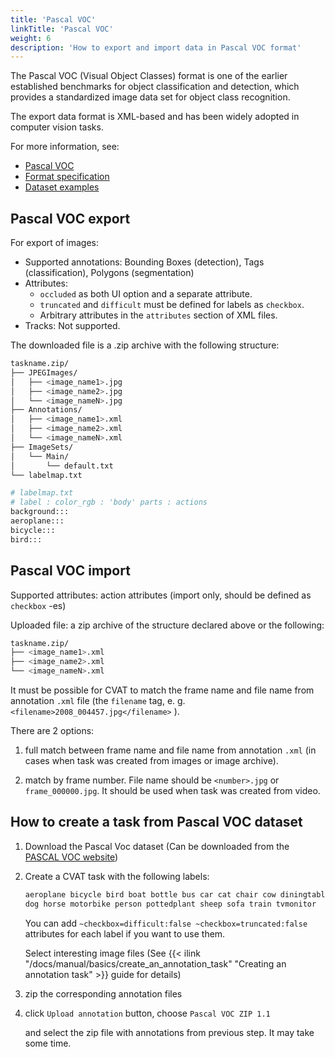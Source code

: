 ```yaml
---
title: 'Pascal VOC'
linkTitle: 'Pascal VOC'
weight: 6
description: 'How to export and import data in Pascal VOC format'
---
```


The Pascal VOC (Visual Object Classes) format
is one of the earlier established benchmarks for object classification and detection,
which provides a standardized image data set for object class recognition.

The export data format is XML-based and has been widely adopted in computer vision tasks.

For more information, see:

- [Pascal VOC](http://host.robots.ox.ac.uk/pascal/VOC/)
- [Format specification](http://host.robots.ox.ac.uk/pascal/VOC/voc2012/devkit_doc.pdf)
- [Dataset examples](https://github.com/cvat-ai/datumaro/tree/v0.3/tests/assets/voc_dataset)

## Pascal VOC export

For export of images:

- Supported annotations: Bounding Boxes (detection),
  Tags (classification), Polygons (segmentation)
- Attributes:
  - `occluded` as both UI option and a separate attribute.
  - `truncated` and `difficult` must be defined for labels as `checkbox`.
  - Arbitrary attributes in the `attributes` section of XML files.
- Tracks: Not supported.

The downloaded file is a .zip archive with the following structure:

```bash
taskname.zip/
├── JPEGImages/
│   ├── <image_name1>.jpg
│   ├── <image_name2>.jpg
│   └── <image_nameN>.jpg
├── Annotations/
│   ├── <image_name1>.xml
│   ├── <image_name2>.xml
│   └── <image_nameN>.xml
├── ImageSets/
│   └── Main/
│       └── default.txt
└── labelmap.txt

# labelmap.txt
# label : color_rgb : 'body' parts : actions
background:::
aeroplane:::
bicycle:::
bird:::
```

## Pascal VOC import

Supported attributes: action attributes (import only, should be defined as `checkbox` -es)

Uploaded file: a zip archive of the structure declared above or the following:

```bash
taskname.zip/
├── <image_name1>.xml
├── <image_name2>.xml
└── <image_nameN>.xml
```

It must be possible for CVAT to match the frame name and file name
from annotation `.xml` file (the `filename` tag, e. g.
`<filename>2008_004457.jpg</filename>` ).

There are 2 options:

1. full match between frame name and file name from annotation `.xml`
   (in cases when task was created from images or image archive).

1. match by frame number. File name should be `<number>.jpg`
   or `frame_000000.jpg`. It should be used when task was created from video.

## How to create a task from Pascal VOC dataset

1. Download the Pascal Voc dataset (Can be downloaded from the
   [PASCAL VOC website](http://host.robots.ox.ac.uk/pascal/VOC/))

1. Create a CVAT task with the following labels:

   ```bash
   aeroplane bicycle bird boat bottle bus car cat chair cow diningtable
   dog horse motorbike person pottedplant sheep sofa train tvmonitor
   ```

   You can add `~checkbox=difficult:false ~checkbox=truncated:false`
   attributes for each label if you want to use them.

   Select interesting image files
   (See {{< ilink "/docs/manual/basics/create_an_annotation_task" "Creating an annotation task" >}} guide for details)

1. zip the corresponding annotation files

1. click `Upload annotation` button, choose `Pascal VOC ZIP 1.1`

   and select the zip file with annotations from previous step.
   It may take some time.

